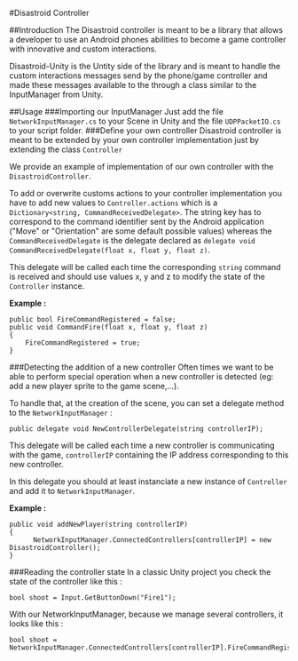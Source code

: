 #Disastroid Controller

##Introduction
The Disastroid controller is meant to be a library that allows a developer to use an Android phones abilities to become a game controller with innovative and custom interactions.

Disastroid-Unity is the Untity side of the library and is meant to handle the custom interactions messages send by the phone/game controller and made these messages available to the through a class similar to the InputManager from Unity.

##Usage
###Importing our InputManager
Just add the file `NetworkInputManager.cs` to your Scene in Unity and the file `UDPPacketIO.cs` to your script folder.
###Define your own controller
Disastroid controller is meant to be extended by your own controller implementation just by extending the class `Controller`

We provide an example of implementation of our own controller with the `DisastroidController`.

To add or overwrite customs actions to your controller implementation you have to add new values to `Controller.actions` which is a `Dictionary<string, CommandReceivedDelegate>`. The string key has to correspond to the command identifier sent by the Android application ("Move" or "Orientation" are some default possible values) whereas the `CommandReceivedDelegate` is the delegate declared as `delegate void CommandReceivedDelegate(float x, float y, float z)`.

This delegate will be called each time the corresponding `string` command is received and should use values x, y and z to modify the state of the `Controller` instance.

**Example :**

    public bool FireCommandRegistered = false;
    public void CommandFire(float x, float y, float z)
    {
        FireCommandRegistered = true;
    }


###Detecting the addition of a new controller
Often times we want to be able to perform special operation when a new controller is detected (eg: add a new player sprite to the game scene,...).

To handle that, at the creation of the scene, you can set a delegate method to the `NetworkInputManager` : 

`public delegate void NewControllerDelegate(string controllerIP);`

This delegate will be called each time a new controller is communicating with the game, `controllerIP` containing the IP address corresponding to this new controller.

In this delegate you should at least instanciate a new instance of `Controller` and add it to `NetworkInputManager`.

**Example :**

    public void addNewPlayer(string controllerIP)
    {
          NetworkInputManager.ConnectedControllers[controllerIP] = new DisastroidController();
    }

###Reading the controller state
In a classic Unity project you check the state of the controller like this :


    bool shoot = Input.GetButtonDown("Fire1");

With our NetworkInputManager, because we manage several controllers, it looks like this :

    bool shoot = NetworkInputManager.ConnectedControllers[controllerIP].FireCommandRegistered;

